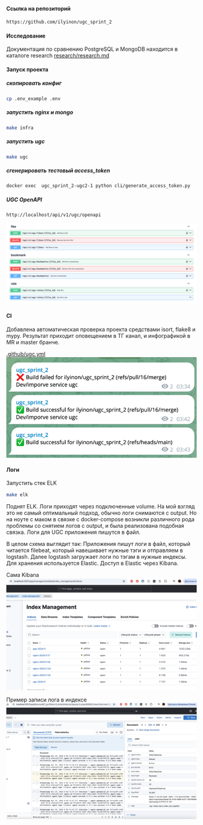 #### Ссылка на репозиторий
```bash
https://github.com/ilyinon/ugc_sprint_2
```

#### Исследование
Документация по сравнению PostgreSQL и MongoDB  находится в каталоге research
[research/research.md](research/research.md)


####  Запуск проекта


##### скопировать конфиг
```bash
cp .env_example .env
```

##### запустить nginx и mongo
```bash
make infra
```

##### запустить ugc
```bash
make ugc
```

##### сгенерировать тестовый access_token
```bash
docker exec  ugc_sprint_2-ugc2-1 python cli/generate_access_token.py
```

##### UGC OpenAPI
```bash
http://localhost/api/v1/ugc/openapi
```
![alt text](images/openapi.png)

#### CI

Добавлена автоматическая проверка проекта средствами isort, flake8 и mypy.
Результат приходит оповещением в ТГ канал, и инфографикой в MR и master бранче.

[.github/ugc.yml](.github/ugc.yml)
![alt text](images/github_actions.png)


#### Логи

Запустить стек ELK
```bash
make elk
```

Поднят ELK. Логи приходят через подключенные volume. На мой взгляд это не самый оптимальный подход, обычно логи снимаются с output. Но на ноуте с маком в связке с docker-compose возникли различного рода проблемы со снятием логов с output, и была реализована подобная связка. Логи для UGC приложения пишутся в файл.

В целом схема выглядит так:
Приложения пишут логи в файл, который читается filebeat, который навешивает нужные тэги и отправляем в logstash. Далее logstash загружает логи по тэгам в нужные индексы. Для хранения используется Elastic. Доступ в Elastic через Kibana.

Сама Kibana
![alt text](images/kibana.png)


Пример записи лога в индексе
![alt text](images/index_details.png)
